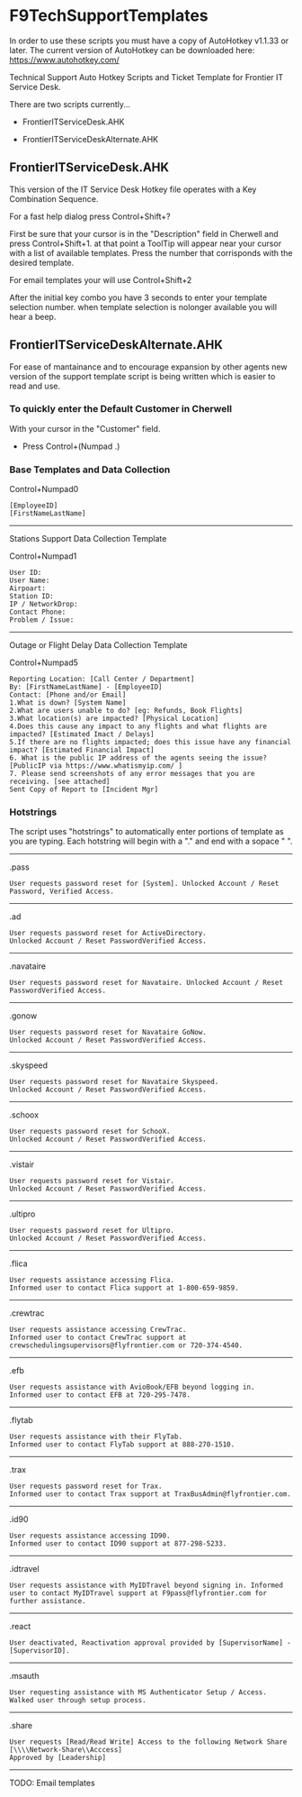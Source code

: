 # F9TechSupportTemplates

In order to use these scripts you must have a copy of AutoHotkey v1.1.33 or later. The current version of AutoHotkey can be downloaded here: https://www.autohotkey.com/

Technical Support Auto Hotkey Scripts and Ticket Template for Frontier IT Service Desk.

There are two scripts currently...

*	FrontierITServiceDesk.AHK

*	FrontierITServiceDeskAlternate.AHK

## FrontierITServiceDesk.AHK

This version of the IT Service Desk Hotkey file operates with a Key Combination Sequence.

For a fast help dialog press Control+Shift+?

First be sure that your cursor is in the "Description" field in Cherwell and press Control+Shift+1. at that point a ToolTip will appear near your cursor with a list of available templates. Press the number that corrisponds with the desired template.

For email templates your will use Control+Shift+2

After the initial key combo you have 3 seconds to enter your template selection number. when template selection is nolonger available you will hear a beep.

## FrontierITServiceDeskAlternate.AHK

For ease of mantainance and to encourage expansion by other agents new version of the support template script is being written which is easier to read and use.

### To quickly enter the Default Customer in Cherwell

With your cursor in the "Customer" field.
*	Press Control+(Numpad .)

### Base Templates and Data Collection

Control+Numpad0

	[EmployeeID]
	[FirstNameLastName]


-------------------------------------------
Stations Support Data Collection Template

Control+Numpad1

	User ID:
	User Name:
	Airpoart:
	Station ID:
	IP / NetworkDrop:
	Contact Phone:
	Problem / Issue:
	
	
-------------------------------------------
Outage or Flight Delay Data Collection Template

Control+Numpad5	

	Reporting Location: [Call Center / Department]
	By: [FirstNameLastName] - [EmployeeID]
	Contact: [Phone and/or Email]
	1.What is down? [System Name]
	2.What are users unable to do? [eg: Refunds, Book Flights]
	3.What location(s) are impacted? [Physical Location]
	4.Does this cause any impact to any flights and what flights are impacted? [Estimated Imact / Delays]
	5.If there are no flights impacted; does this issue have any financial impact? [Estimated Financial Impact]
	6. What is the public IP address of the agents seeing the issue? [PublicIP via https://www.whatismyip.com/ ]
	7. Please send screenshots of any error messages that you are receiving. [see attached]
	Sent Copy of Report to [Incident Mgr]
	
### Hotstrings
The script uses "hotstrings" to automatically enter portions of template as you are typing. Each hotstring will begin with a "." and end with a sopace " ".

-------------------------------------------
.pass

	User requests password reset for [System]. Unlocked Account / Reset Password, Verified Access.
	
-------------------------------------------
.ad

	User requests password reset for ActiveDirectory.
	Unlocked Account / Reset PasswordVerified Access.
	
-------------------------------------------
.navataire
	
	User requests password reset for Navataire.	Unlocked Account / Reset PasswordVerified Access.
	
-------------------------------------------
.gonow
	
	User requests password reset for Navataire GoNow.
	Unlocked Account / Reset PasswordVerified Access.
	
-------------------------------------------
.skyspeed
	
	User requests password reset for Navataire Skyspeed.
	Unlocked Account / Reset PasswordVerified Access.
	
	
-------------------------------------------
.schoox
	
	User requests password reset for SchooX.
	Unlocked Account / Reset PasswordVerified Access.
	
-------------------------------------------
.vistair

	User requests password reset for Vistair.
	Unlocked Account / Reset PasswordVerified Access.
	
-------------------------------------------
.ultipro

	User requests password reset for Ultipro.
	Unlocked Account / Reset PasswordVerified Access.
	
-------------------------------------------
.flica
	
	User requests assistance accessing Flica.
	Informed user to contact Flica support at 1-800-659-9859.
	
-------------------------------------------
.crewtrac
	
	User requests assistance accessing CrewTrac.
	Informed user to contact CrewTrac support at crewschedulingsupervisors@flyfrontier.com or 720-374-4540.
	
-------------------------------------------
.efb
	
	User requests assistance with AvioBook/EFB beyond logging in.
	Informed user to contact EFB at 720-295-7478.
	
-------------------------------------------
.flytab

	User requests assistance with their FlyTab.
	Informed user to contact FlyTab support at 888-270-1510.
	
-------------------------------------------
.trax

	User requests password reset for Trax.
	Informed user to contact Trax support at TraxBusAdmin@flyfrontier.com.
	
-------------------------------------------
.id90

	User requests assistance accessing ID90.
	Informed user to contact ID90 support at 877-298-5233.
	
-------------------------------------------
.idtravel

	User requests assistance with MyIDTravel beyond signing in. Informed user to contact MyIDTravel support at F9pass@flyfrontier.com for further assistance. 
	
-------------------------------------------
.react
	
	User deactivated, Reactivation approval provided by [SupervisorName] - [SupervisorID].

-------------------------------------------
.msauth

	User requesting assistance with MS Authenticator Setup / Access. Walked user through setup process.
	
-------------------------------------------
.share
	
	User requests [Read/Read Write] Access to the following Network Share	[\\\\Network-Share\\Acccess]
	Approved by [Leadership]
	
-------------------------------------------
TODO: Email templates
